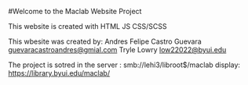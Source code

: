 #Welcome to the Maclab Website Project

This website is created with
HTML 
JS 
CSS/SCSS

This wbesite was created by:
Andres Felipe Castro Guevara guevaracastroandres@gmial.com 
Tryle Lowry low22022@byui.edu

The project is sotred in the server : smb://lehi3/libroot$/maclab  display:  https://library.byui.edu/maclab/

